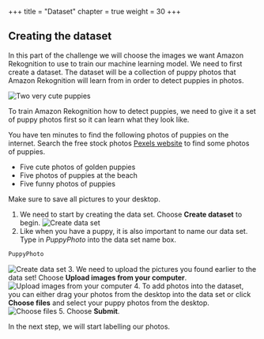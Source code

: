 +++
title = "Dataset"
chapter = true
weight = 30
+++

## Creating the dataset

In this part of the challenge we will choose the images we want Amazon Rekognition to use to train our machine learning model. We need to first create a dataset. The dataset will be a collection of puppy photos that Amazon Rekognition will learn from in order to detect puppies in photos.

![Two very cute puppies](30_dataset/images/two-cute-puppies.jpg "Two very cute puppies")

To train Amazon Rekognition how to detect puppies, we need to give it a set of puppy photos first so it can learn what they look like.

You have ten minutes to find the following photos of puppies on the internet. Search the free stock photos [Pexels website](https://www.pexels.com/search/puppy) to find some photos of puppies.

* Five cute photos of golden puppies
* Five photos of puppies at the beach
* Five funny photos of puppies

Make sure to save all pictures to your desktop.

1. We need to start by creating the data set. Choose **Create dataset** to begin.
![Create data set](30_dataset/images/create-dataset-01.jpg "Create data set")
2. Like when you have a puppy, it is also important to name our data set. Type in *PuppyPhoto* into the data set name box.
```bash
PuppyPhoto
```
![Create data set](30_dataset/images/create-dataset-02.jpg "Create data set")
3. We need to upload the pictures you found earlier to the data set! Choose **Upload images from your computer**.
![Upload images from your computer](30_dataset/images/create-dataset-03.jpg "Upload images from your computer")
4. To add photos into the dataset, you can either drag your photos from the desktop into the data set or click **Choose files** and select your puppy photos from the desktop.
![Choose files](30_dataset/images/create-dataset-04.jpg "Choose files")
5. Choose **Submit**.

In the next step, we will start labelling our photos.
